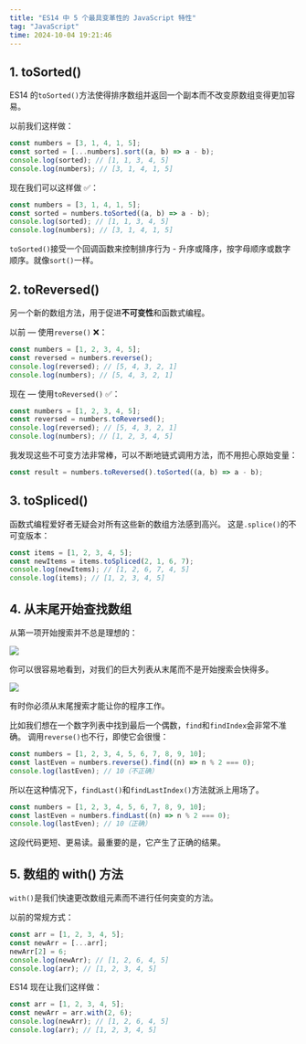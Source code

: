 ```yaml
---
title: "ES14 中 5 个最具变革性的 JavaScript 特性"
tag: "JavaScript"
time: 2024-10-04 19:21:46
---
```


## 1. toSorted()

ES14 的`toSorted()`方法使得排序数组并返回一个副本而不改变原数组变得更加容易。

以前我们这样做：

```js
const numbers = [3, 1, 4, 1, 5];
const sorted = [...numbers].sort((a, b) => a - b);
console.log(sorted); // [1, 1, 3, 4, 5]
console.log(numbers); // [3, 1, 4, 1, 5]
```

现在我们可以这样做 ✅：

```js
const numbers = [3, 1, 4, 1, 5];
const sorted = numbers.toSorted((a, b) => a - b);
console.log(sorted); // [1, 1, 3, 4, 5]
console.log(numbers); // [3, 1, 4, 1, 5]
```

`toSorted()`接受一个回调函数来控制排序行为 - 升序或降序，按字母顺序或数字顺序。就像`sort()`一样。

## 2. toReversed()

另一个新的数组方法，用于促进**不可变性**和函数式编程。

以前 — 使用`reverse()` ❌：

```js
const numbers = [1, 2, 3, 4, 5];
const reversed = numbers.reverse();
console.log(reversed); // [5, 4, 3, 2, 1]
console.log(numbers); // [5, 4, 3, 2, 1]
```

现在 — 使用`toReversed()` ✅：

```js
const numbers = [1, 2, 3, 4, 5];
const reversed = numbers.toReversed();
console.log(reversed); // [5, 4, 3, 2, 1]
console.log(numbers); // [1, 2, 3, 4, 5]
```

我发现这些不可变方法非常棒，可以不断地链式调用方法，而不用担心原始变量：

```js
const result = numbers.toReversed().toSorted((a, b) => a - b);
```

## 3. toSpliced()

函数式编程爱好者无疑会对所有这些新的数组方法感到高兴。 这是`.splice()`的不可变版本：

```js
const items = [1, 2, 3, 4, 5];
const newItems = items.toSpliced(2, 1, 6, 7);
console.log(newItems); // [1, 2, 6, 7, 4, 5]
console.log(items); // [1, 2, 3, 4, 5]
```

## 4. 从末尾开始查找数组

从第一项开始搜索并不总是理想的：

<img src="../imgs/87/07.webp" />

你可以很容易地看到，对我们的巨大列表从末尾而不是开始搜索会快得多。

<img src="../imgs/87/08.webp" />

有时你必须从末尾搜索才能让你的程序工作。

比如我们想在一个数字列表中找到最后一个偶数，`find`和`findIndex`会非常不准确。 调用`reverse()`也不行，即使它会很慢：

```js
const numbers = [1, 2, 3, 4, 5, 6, 7, 8, 9, 10];
const lastEven = numbers.reverse().find((n) => n % 2 === 0);
console.log(lastEven); // 10（不正确）
```

所以在这种情况下，`findLast()`和`findLastIndex()`方法就派上用场了。

```js
const numbers = [1, 2, 3, 4, 5, 6, 7, 8, 9, 10];
const lastEven = numbers.findLast((n) => n % 2 === 0);
console.log(lastEven); // 10（正确）
```

这段代码更短、更易读。最重要的是，它产生了正确的结果。

## 5. 数组的 with() 方法

`with()`是我们快速更改数组元素而不进行任何突变的方法。

以前的常规方式：

```js
const arr = [1, 2, 3, 4, 5];
const newArr = [...arr];
newArr[2] = 6;
console.log(newArr); // [1, 2, 6, 4, 5]
console.log(arr); // [1, 2, 3, 4, 5]
```

ES14 现在让我们这样做：

```js
const arr = [1, 2, 3, 4, 5];
const newArr = arr.with(2, 6);
console.log(newArr); // [1, 2, 6, 4, 5]
console.log(arr); // [1, 2, 3, 4, 5]
```
